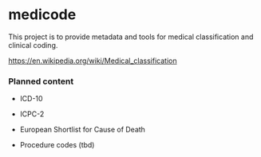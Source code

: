 # medicode

This project is to provide metadata and tools for medical classification and clinical coding.

https://en.wikipedia.org/wiki/Medical_classification

### Planned content

-   ICD-10

-   ICPC-2

-   European Shortlist for Cause of Death

-   Procedure codes (tbd)
